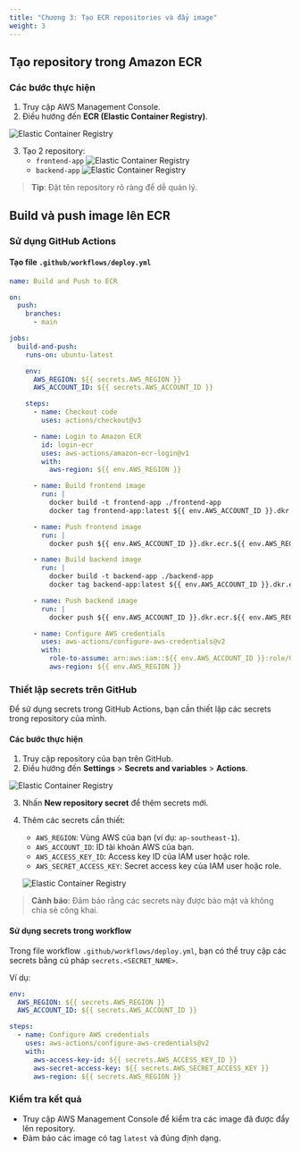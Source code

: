 ```yaml
---
title: "Chương 3: Tạo ECR repositories và đẩy image"
weight: 3
---
```


## Tạo repository trong Amazon ECR

### Các bước thực hiện

1. Truy cập AWS Management Console.
2. Điều hướng đến **ECR (Elastic Container Registry)**.

![Elastic Container Registry](/FCJ-LeDuy-Workshop/images/find-ecr.png)

3. Tạo 2 repository:
   - `frontend-app`
   ![Elastic Container Registry](/FCJ-LeDuy-Workshop/images/create-ecr-repo.png)
   - `backend-app`
   ![Elastic Container Registry](/FCJ-LeDuy-Workshop/images/create-ecr-repo-be.png)

> **Tip**: Đặt tên repository rõ ràng để dễ quản lý.

## Build và push image lên ECR

### Sử dụng GitHub Actions

#### Tạo file `.github/workflows/deploy.yml`

```yaml
name: Build and Push to ECR

on:
  push:
    branches:
      - main

jobs:
  build-and-push:
    runs-on: ubuntu-latest

    env:
      AWS_REGION: ${{ secrets.AWS_REGION }}
      AWS_ACCOUNT_ID: ${{ secrets.AWS_ACCOUNT_ID }}

    steps:
      - name: Checkout code
        uses: actions/checkout@v3

      - name: Login to Amazon ECR
        id: login-ecr
        uses: aws-actions/amazon-ecr-login@v1
        with:
          aws-region: ${{ env.AWS_REGION }}

      - name: Build frontend image
        run: |
          docker build -t frontend-app ./frontend-app
          docker tag frontend-app:latest ${{ env.AWS_ACCOUNT_ID }}.dkr.ecr.${{ env.AWS_REGION }}.amazonaws.com/frontend-app:latest

      - name: Push frontend image
        run: |
          docker push ${{ env.AWS_ACCOUNT_ID }}.dkr.ecr.${{ env.AWS_REGION }}.amazonaws.com/frontend-app:latest

      - name: Build backend image
        run: |
          docker build -t backend-app ./backend-app
          docker tag backend-app:latest ${{ env.AWS_ACCOUNT_ID }}.dkr.ecr.${{ env.AWS_REGION }}.amazonaws.com/backend-app:latest

      - name: Push backend image
        run: |
          docker push ${{ env.AWS_ACCOUNT_ID }}.dkr.ecr.${{ env.AWS_REGION }}.amazonaws.com/backend-app:latest

      - name: Configure AWS credentials
        uses: aws-actions/configure-aws-credentials@v2
        with:
          role-to-assume: arn:aws:iam::${{ env.AWS_ACCOUNT_ID }}:role/GitHubActionsRole
          aws-region: ${{ env.AWS_REGION }}
```

### Thiết lập secrets trên GitHub

Để sử dụng secrets trong GitHub Actions, bạn cần thiết lập các secrets trong repository của mình.

#### Các bước thực hiện

1. Truy cập repository của bạn trên GitHub.
2. Điều hướng đến **Settings** > **Secrets and variables** > **Actions**.

![Elastic Container Registry](/FCJ-LeDuy-Workshop/images/setup-secret-github.png)

3. Nhấn **New repository secret** để thêm secrets mới.
4. Thêm các secrets cần thiết:
   - `AWS_REGION`: Vùng AWS của bạn (ví dụ: `ap-southeast-1`).
   - `AWS_ACCOUNT_ID`: ID tài khoản AWS của bạn.
   - `AWS_ACCESS_KEY_ID`: Access key ID của IAM user hoặc role.
   - `AWS_SECRET_ACCESS_KEY`: Secret access key của IAM user hoặc role.

   ![Elastic Container Registry](/FCJ-LeDuy-Workshop/images/secret-env.png)

> **Cảnh báo**: Đảm bảo rằng các secrets này được bảo mật và không chia sẻ công khai.

#### Sử dụng secrets trong workflow

Trong file workflow `.github/workflows/deploy.yml`, bạn có thể truy cập các secrets bằng cú pháp `secrets.<SECRET_NAME>`.

Ví dụ:

```yaml
env:
  AWS_REGION: ${{ secrets.AWS_REGION }}
  AWS_ACCOUNT_ID: ${{ secrets.AWS_ACCOUNT_ID }}

steps:
  - name: Configure AWS credentials
    uses: aws-actions/configure-aws-credentials@v2
    with:
      aws-access-key-id: ${{ secrets.AWS_ACCESS_KEY_ID }}
      aws-secret-access-key: ${{ secrets.AWS_SECRET_ACCESS_KEY }}
      aws-region: ${{ secrets.AWS_REGION }}
```


### Kiểm tra kết quả

- Truy cập AWS Management Console để kiểm tra các image đã được đẩy lên repository.
- Đảm bảo các image có tag `latest` và đúng định dạng.
